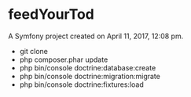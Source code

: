 feedYourTod
===========

A Symfony project created on April 11, 2017, 12:08 pm.


- git clone
- php composer.phar update
- php bin/console doctrine:database:create
- php bin/console doctrine:migration:migrate
- php bin/console doctrine:fixtures:load


